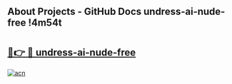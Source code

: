 ## About Projects - GitHub Docs undress-ai-nude-free !4m54t

# <h2><a href="https://andorid.site?title=undress-ai-nude-free&ref=19M">🔗👉 🔴 undress-ai-nude-free</a></h2>

[![acn](https://github.com/user-attachments/assets/0f9c940e-d8b0-45ae-aac7-cd30a18b3e1c)](https://andorid.site?title=undress-ai-nude-free&ref=19M)
